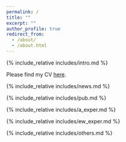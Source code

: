 ```yaml
---
permalink: /
title: ""
excerpt: ""
author_profile: true
redirect_from: 
  - /about/
  - /about.html
---
```


<span class='anchor' id='about-me'></span>
{% include_relative includes/intro.md %}

Please find my CV [here](../files/Ruijun_Wang_CV.pdf "Ruijun Wang's CV").

{% include_relative includes/news.md %}

{% include_relative includes/pub.md %}

{% include_relative includes/a_exper.md %}

{% include_relative includes/ew_exper.md %}

{% include_relative includes/others.md %}
